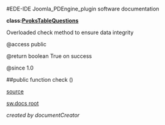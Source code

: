 #EDE-IDE Joomla_PDEngine_plugin
software documentation

**class:[PvoksTableQuestions](../PvoksTableQuestions.md)**



Overloaded check method to ensure data integrity

@access public

@return boolean True on success

@since 1.0

##public function check ()	


[source](../../../admin/tables/questions.php)

[sw.docs root](../)

*created by documentCreator*


